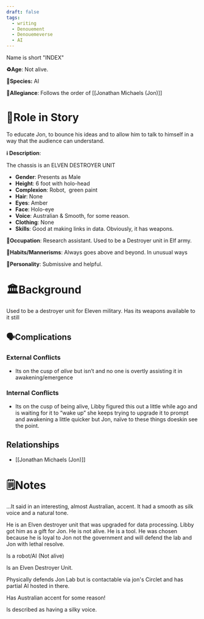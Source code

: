 ```yaml
---
draft: false
tags:
  - writing
  - Denouement
  - Denouemeverse
  - AI
---
```


Name is short "INDEX" 

**♻️Age**: Not alive.

👾**Species:** AI

🏅**Allegiance**: Follows the order of [[Jonathan Michaels (Jon)]]

# 🎲Role in Story

To educate Jon, to bounce his ideas and to allow him to talk to himself in a way that the audience can understand.

**ℹ️ Description**: 

The chassis is an ELVEN DESTROYER UNIT

* **Gender**: Presents as Male
* **Height**: 6 foot with holo-head
* **Complexion**: Robot,  green paint
* **Hair**: None
* **Eyes**:  Amber
* **Face**: Holo-eye
* **Voice**: Australian & Smooth, for some reason.
* **Clothing**:  None
* **Skills**: Good at making links in data. Obviously, it has weapons.

**💼Occupation**: Research assistant. Used to be a Destroyer unit in Elf army.

**🎺Habits/Mannerisms**: Always goes above and beyond. In unusual ways

**🧨Personality**: Submissive and helpful.

# 🏛️Background

Used to be a destroyer unit for Eleven military. Has its weapons available to it still

## 🗣️Complications

### **External Conflicts**

- Its on the cusp of *alive* but isn’t and no one is overtly assisting it in awakening/emergence

### **Internal Conflicts**

- Its on the cusp of being alive, Libby figured this out a little while ago and is waiting for it to “wake up” she keeps trying to upgrade it to prompt and awakening a little quicker but Jon, naïve to these things doeskin see the point.

## Relationships

-  [[Jonathan Michaels (Jon)]]

# 🗒️Notes

…It said in an interesting, almost Australian, accent. It had a smooth as silk voice and a natural tone.

He is an Elven destroyer unit that was upgraded for data processing. Libby got him as a gift for Jon. He is not alive. He is a tool. He was chosen because he is loyal to Jon not the government and will defend the lab and Jon with lethal resolve.

Is a robot/AI (Not alive)

Is an Elven Destroyer Unit.

Physically defends Jon Lab but is contactable via jon's Circlet and has partial AI hosted in there.

Has Australian accent for some reason!

Is described as having a silky voice.
